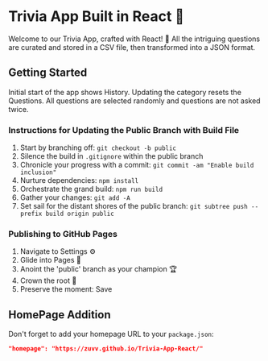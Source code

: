 # Trivia App Built in React 🧠
Welcome to our Trivia App, crafted with React! 🚀
All the intriguing questions are curated and stored in a CSV file, then transformed into a JSON format.

## Getting Started
Initial start of the app shows History.
Updating the category resets the Questions.
All questions are selected randomly and questions are not asked twice.

### Instructions for Updating the Public Branch with Build File
1. Start by branching off: `git checkout -b public`
2. Silence the build in `.gitignore` within the public branch
3. Chronicle your progress with a commit: `git commit -am "Enable build inclusion"`
4. Nurture dependencies: `npm install`
5. Orchestrate the grand build: `npm run build`
6. Gather your changes: `git add -A`
7. Set sail for the distant shores of the public branch: `git subtree push --prefix build origin public`

### Publishing to GitHub Pages
1. Navigate to Settings ⚙️
2. Glide into Pages 📑
3. Anoint the 'public' branch as your champion 🏆
4. Crown the root 🌱
5. Preserve the moment: Save

## HomePage Addition
Don't forget to add your homepage URL to your `package.json`:
```json
"homepage": "https://zuvv.github.io/Trivia-App-React/"
